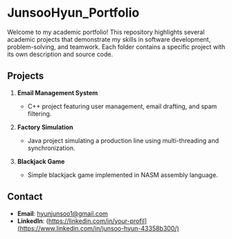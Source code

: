 # JunsooHyun_Portfolio
Welcome to my academic portfolio! This repository highlights several academic projects that demonstrate my skills in software development, problem-solving, and teamwork. Each folder contains a specific project with its own description and source code.

## Projects

1. **Email Management System**  
   - C++ project featuring user management, email drafting, and spam filtering.

2. **Factory Simulation**  
   - Java project simulating a production line using multi-threading and synchronization.

3. **Blackjack Game**  
   - Simple blackjack game implemented in NASM assembly language.

## Contact
- **Email**: hyunjunsoo1@gmail.com
- **LinkedIn**: (https://linkedin.com/in/your-profil](https://www.linkedin.com/in/junsoo-hyun-43358b300/)
